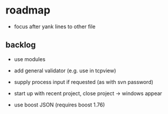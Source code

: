 # roadmap
- focus after yank lines to other file

## backlog
- use modules
- add general validator (e.g. use in tcpview)

- supply process input if requested (as with svn password)
- start up with recent project, close project
  -> windows appear
- use boost JSON (requires boost 1.76)
